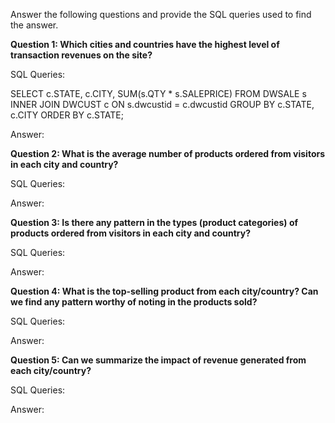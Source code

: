 Answer the following questions and provide the SQL queries used to find the answer.

    
**Question 1: Which cities and countries have the highest level of transaction revenues on the site?**


SQL Queries:

SELECT c.STATE, c.CITY, SUM(s.QTY * s.SALEPRICE)
FROM DWSALE s
INNER JOIN DWCUST c
ON s.dwcustid = c.dwcustid
GROUP BY c.STATE, c.CITY
ORDER BY c.STATE;



Answer:




**Question 2: What is the average number of products ordered from visitors in each city and country?**


SQL Queries:



Answer:





**Question 3: Is there any pattern in the types (product categories) of products ordered from visitors in each city and country?**


SQL Queries:



Answer:





**Question 4: What is the top-selling product from each city/country? Can we find any pattern worthy of noting in the products sold?**


SQL Queries:



Answer:





**Question 5: Can we summarize the impact of revenue generated from each city/country?**

SQL Queries:



Answer:







